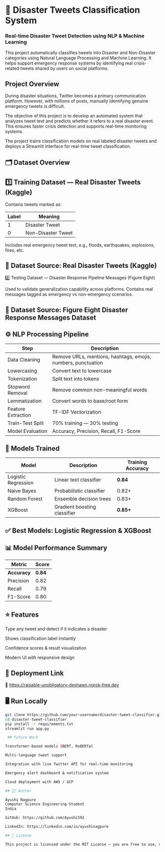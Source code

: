 # 🚨 Disaster Tweets Classification System 
### Real-time Disaster Tweet Detection using NLP & Machine Learning

This project automatically classifies tweets into Disaster and Non-Disaster categories using Natural Language Processing and Machine Learning. It helps support emergency response systems by identifying real crisis-related tweets shared by users on social platforms.

## Project Overview

During disaster situations, Twitter becomes a primary communication platform. However, with millions of posts, manually identifying genuine emergency tweets is difficult.

The objective of this project is to develop an automated system that analyzes tweet text and predicts whether it refers to a real disaster event. This ensures faster crisis detection and supports real-time monitoring systems.

The project trains classification models on real labeled disaster tweets and deploys a Streamlit interface for real-time tweet classification.

## 🗂️ Dataset Overview
## 1️⃣ Training Dataset — Real Disaster Tweets (Kaggle)

Contains tweets marked as:

| Label | Meaning |
|------|---------|
| 1 | Disaster Tweet |
| 0 | Non-Disaster Tweet |


Includes real emergency tweet text, e.g., floods, earthquakes, explosions, fires, etc.

## 📁 Dataset Source: Real Disaster Tweets (Kaggle)

2️⃣ Testing Dataset — Disaster Response Pipeline Messages (Figure Eight)

Used to validate generalization capability across platforms.
Contains real messages tagged as emergency vs non-emergency scenarios.

## 📁 Dataset Source: Figure Eight Disaster Response Messages Dataset

## ⚙️ NLP Processing Pipeline
| Step | Description |
|------|------------|
| Data Cleaning | Remove URLs, mentions, hashtags, emojis, numbers, punctuation |
| Lowercasing | Convert text to lowercase |
| Tokenization | Split text into tokens |
| Stopword Removal | Remove common non-meaningful words |
| Lemmatization | Convert words to base/root form |
| Feature Extraction | TF-IDF Vectorization |
| Train-Test Split | 70% training — 30% testing |
| Model Evaluation | Accuracy, Precision, Recall, F1-Score |

## 🤖 Models Trained
| Model | Description | Training Accuracy |
|-------|------------|------------------|
| Logistic Regression | Linear text classifier | **0.84** |
| Naive Bayes | Probabilistic classifier | 0.82+ |
| Random Forest | Ensemble decision trees | 0.83+ |
| XGBoost | Gradient boosting classifier | **0.85+** |

## ✅ Best Models: Logistic Regression & XGBoost

## 📊 Model Performance Summary
| Metric | Score |
|-------|------|
| **Accuracy** | **0.84** |
| Precision | 0.82 |
| Recall | 0.79 |
| F1-Score | 0.80 |


## ⭐ Features

Type any tweet and detect if it indicates a disaster

Shows classification label instantly

Confidence scores & result visualization

Modern UI with responsive design

## 🚀 Deployment Link

🔗 https://raisable-unobligatory-deshawn.ngrok-free.dev

## 🖥️ Run Locally
```bash
git clone https://github.com/your-username/disaster-tweet-classifier.git
cd disaster-tweet-classifier
pip install -r requirements.txt
streamlit run app.py

 ## Future Work

Transformer-based models (BERT, RoBERTa)

Multi-language tweet support

Integration with live Twitter API for real-time monitoring

Emergency alert dashboard & notification system

Cloud deployment with AWS / GCP

## 👩‍💻 Author

Ayushi Nagpure
Computer Science Engineering Student
India

GitHub: https://github.com/Ayushi592

LinkedIn: https://linkedin.com/in/ayushinagpure

## 📜 License

This project is licensed under the MIT License — you are free to use, modify, and distribute it for educational or research purposes, provided that proper credit is given to the author.
